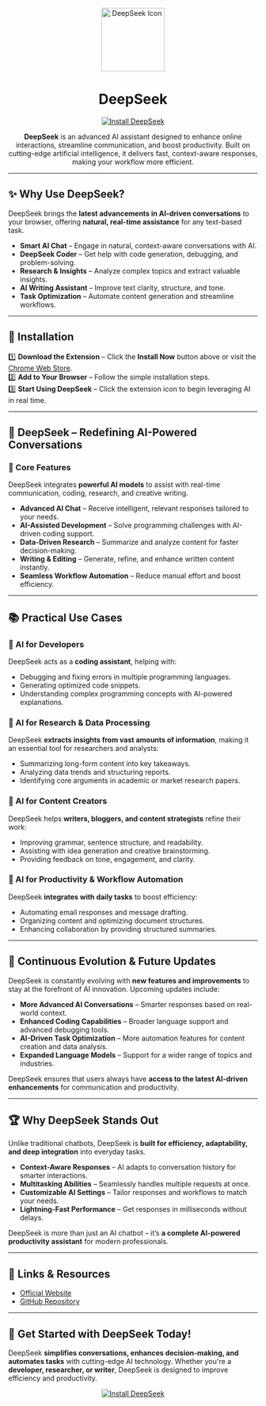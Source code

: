 <p align="center">
  <img src="assets/icon128.png" alt="DeepSeek Icon" width="128">
</p>

<h1 align="center">DeepSeek</h1>

<p align="center">
  <a href="https://chromewebstore.google.com/detail/deepseek/gohgeedemmaohocbaccllpkabadoogpl">
    <img src="https://img.shields.io/badge/Install%20Now-DeepSeek-blue?style=for-the-badge&logo=googlechrome" alt="Install DeepSeek">
  </a>
</p>

<p align="center">
  <strong>DeepSeek</strong> is an advanced AI assistant designed to enhance online interactions, streamline communication, and boost productivity.  
  Built on cutting-edge artificial intelligence, it delivers fast, context-aware responses, making your workflow more efficient.
</p>

---

## ✨ Why Use DeepSeek?  

DeepSeek brings the **latest advancements in AI-driven conversations** to your browser, offering **natural, real-time assistance** for any text-based task.  

- **Smart AI Chat** – Engage in natural, context-aware conversations with AI.  
- **DeepSeek Coder** – Get help with code generation, debugging, and problem-solving.  
- **Research & Insights** – Analyze complex topics and extract valuable insights.  
- **AI Writing Assistant** – Improve text clarity, structure, and tone.  
- **Task Optimization** – Automate content generation and streamline workflows.  

---

## 🔧 Installation  

1️⃣ **Download the Extension** – Click the **Install Now** button above or visit the [Chrome Web Store](https://chromewebstore.google.com/detail/deepseek/gohgeedemmaohocbaccllpkabadoogpl).  
2️⃣ **Add to Your Browser** – Follow the simple installation steps.  
3️⃣ **Start Using DeepSeek** – Click the extension icon to begin leveraging AI in real time.  

---

## 🚀 DeepSeek – Redefining AI-Powered Conversations  

### 🔹 Core Features  

DeepSeek integrates **powerful AI models** to assist with real-time communication, coding, research, and creative writing.  

- **Advanced AI Chat** – Receive intelligent, relevant responses tailored to your needs.  
- **AI-Assisted Development** – Solve programming challenges with AI-driven coding support.  
- **Data-Driven Research** – Summarize and analyze content for faster decision-making.  
- **Writing & Editing** – Generate, refine, and enhance written content instantly.  
- **Seamless Workflow Automation** – Reduce manual effort and boost efficiency.  

---

## 📚 Practical Use Cases  

### 🔹 AI for Developers  

DeepSeek acts as a **coding assistant**, helping with:  
- Debugging and fixing errors in multiple programming languages.  
- Generating optimized code snippets.  
- Understanding complex programming concepts with AI-powered explanations.  

### 🔹 AI for Research & Data Processing  

DeepSeek **extracts insights from vast amounts of information**, making it an essential tool for researchers and analysts:  
- Summarizing long-form content into key takeaways.  
- Analyzing data trends and structuring reports.  
- Identifying core arguments in academic or market research papers.  

### 🔹 AI for Content Creators  

DeepSeek helps **writers, bloggers, and content strategists** refine their work:  
- Improving grammar, sentence structure, and readability.  
- Assisting with idea generation and creative brainstorming.  
- Providing feedback on tone, engagement, and clarity.  

### 🔹 AI for Productivity & Workflow Automation  

DeepSeek **integrates with daily tasks** to boost efficiency:  
- Automating email responses and message drafting.  
- Organizing content and optimizing document structures.  
- Enhancing collaboration by providing structured summaries.  

---

## 🔄 Continuous Evolution & Future Updates  

DeepSeek is constantly evolving with **new features and improvements** to stay at the forefront of AI innovation. Upcoming updates include:  

- **More Advanced AI Conversations** – Smarter responses based on real-world context.  
- **Enhanced Coding Capabilities** – Broader language support and advanced debugging tools.  
- **AI-Driven Task Optimization** – More automation features for content creation and data analysis.  
- **Expanded Language Models** – Support for a wider range of topics and industries.  

DeepSeek ensures that users always have **access to the latest AI-driven enhancements** for communication and productivity.  

---

## 🏆 Why DeepSeek Stands Out  

Unlike traditional chatbots, DeepSeek is **built for efficiency, adaptability, and deep integration** into everyday tasks.  

- **Context-Aware Responses** – AI adapts to conversation history for smarter interactions.  
- **Multitasking Abilities** – Seamlessly handles multiple requests at once.  
- **Customizable AI Settings** – Tailor responses and workflows to match your needs.  
- **Lightning-Fast Performance** – Get responses in milliseconds without delays.  

DeepSeek is more than just an AI chatbot – it’s **a complete AI-powered productivity assistant** for modern professionals.  

---

## 🔗 Links & Resources  

- [Official Website](https://chromewebstore.google.com/detail/deepseek/gohgeedemmaohocbaccllpkabadoogpl)  
- [GitHub Repository](https://github.com/egmalt/deepseek-chat)

---

## 🎯 Get Started with DeepSeek Today!  

DeepSeek **simplifies conversations, enhances decision-making, and automates tasks** with cutting-edge AI technology. Whether you're a **developer, researcher, or writer**, DeepSeek is designed to improve efficiency and productivity.

<p align="center">
  <a href="https://chromewebstore.google.com/detail/deepseek/gohgeedemmaohocbaccllpkabadoogpl">
    <img src="https://img.shields.io/badge/Install%20Now-DeepSeek-blue?style=for-the-badge&logo=googlechrome" alt="Install DeepSeek">
  </a>
</p>
